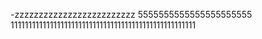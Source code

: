 -zzzzzzzzzzzzzzzzzzzzzzzzz
5555555555555555555555
1111111111111111111111111111111111111111111111111111
